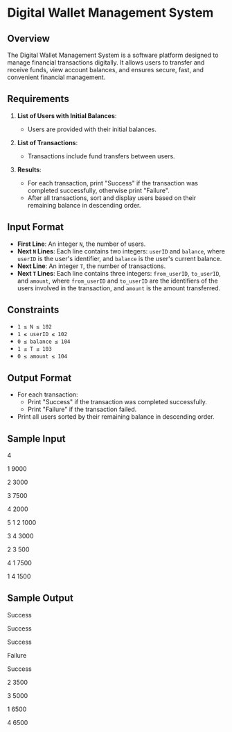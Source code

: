 # Digital Wallet Management System

## Overview

The Digital Wallet Management System is a software platform designed to manage financial transactions digitally. It allows users to transfer and receive funds, view account balances, and ensures secure, fast, and convenient financial management.

## Requirements

1. **List of Users with Initial Balances**:
   - Users are provided with their initial balances.

2. **List of Transactions**:
   - Transactions include fund transfers between users.

3. **Results**:
   - For each transaction, print "Success" if the transaction was completed successfully, otherwise print "Failure".
   - After all transactions, sort and display users based on their remaining balance in descending order.

## Input Format

- **First Line**: An integer `N`, the number of users.
- **Next `N` Lines**: Each line contains two integers: `userID` and `balance`, where `userID` is the user's identifier, and `balance` is the user's current balance.
- **Next Line**: An integer `T`, the number of transactions.
- **Next `T` Lines**: Each line contains three integers: `from_userID`, `to_userID`, and `amount`, where `from_userID` and `to_userID` are the identifiers of the users involved in the transaction, and `amount` is the amount transferred.

## Constraints

- `1 ≤ N ≤ 102`
- `1 ≤ userID ≤ 102`
- `0 ≤ balance ≤ 104`
- `1 ≤ T ≤ 103`
- `0 ≤ amount ≤ 104`

## Output Format

- For each transaction:
  - Print "Success" if the transaction was completed successfully.
  - Print "Failure" if the transaction failed.
- Print all users sorted by their remaining balance in descending order.

## Sample Input

4

1 9000

2 3000

3 7500

4 2000

5
1 2 1000

3 4 3000

2 3 500

4 1 7500

1 4 1500

## Sample Output

Success

Success

Success

Failure

Success

2 3500

3 5000

1 6500

4 6500
